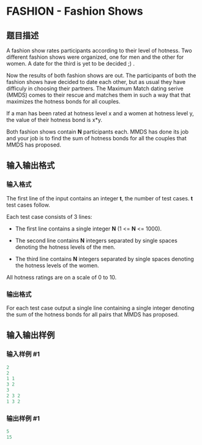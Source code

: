 # FASHION - Fashion Shows

## 题目描述

A fashion show rates participants according to their level of hotness. Two different fashion shows were organized, one for men and the other for women. A date for the third is yet to be decided ;) .

Now the results of both fashion shows are out. The participants of both the fashion shows have decided to date each other, but as usual they have difficuly in choosing their partners. The Maximum Match dating serive (MMDS) comes to their rescue and matches them in such a way that that maximizes the hotness bonds for all couples.

If a man has been rated at hotness level x and a women at hotness level y, the value of their hotness bond is x\*y.

Both fashion shows contain **N** participants each. MMDS has done its job and your job is to find the sum of hotness bonds for all the couples that MMDS has proposed.

## 输入输出格式

### 输入格式

The first line of the input contains an integer **t**, the number of test cases. **t** test cases follow.

Each test case consists of 3 lines:

- The first line contains a single integer **N** (1 <= **N** <= 1000).

- The second line contains **N** integers separated by single spaces denoting the hotness levels of the men.

- The third line contains **N** integers separated by single spaces denoting the hotness levels of the women.

All hotness ratings are on a scale of 0 to 10.

### 输出格式

For each test case output a single line containing a single integer denoting the sum of the hotness bonds for all pairs that MMDS has proposed.

## 输入输出样例

### 输入样例 #1

```cpp
2
2
1 1
3 2
3
2 3 2
1 3 2
```


### 输出样例 #1

```cpp
5
15
```


